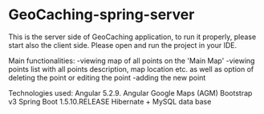 # GeoCaching-spring-server

This is the server side of GeoCaching application, to run it properly, please start also the client side.
Please open and run the project in your IDE.

Main functionalities:
-viewing map of all points on the 'Main Map'
-viewing points list with all points description, map location etc. as well as option of deleting the point or editing the point
-adding the new point 

Technologies used:
Angular 5.2.9.
Angular Google Maps (AGM)
Bootstrap v3
Spring Boot 1.5.10.RELEASE
Hibernate + MySQL data base